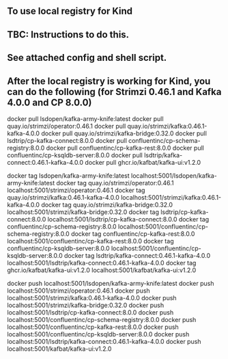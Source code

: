 ## To use local registry for Kind

## TBC: Instructions to do this.
## See attached config and shell script.

## After the local registry is working for Kind, you can do the following (for Strimzi 0.46.1 and Kafka 4.0.0 and CP 8.0.0)
docker pull lsdopen/kafka-army-knife:latest
docker pull quay.io/strimzi/operator:0.46.1
docker pull quay.io/strimzi/kafka:0.46.1-kafka-4.0.0
docker pull quay.io/strimzi/kafka-bridge:0.32.0
docker pull lsdtrip/cp-kafka-connect:8.0.0
docker pull confluentinc/cp-schema-registry:8.0.0
docker pull confluentinc/cp-kafka-rest:8.0.0
docker pull confluentinc/cp-ksqldb-server:8.0.0
docker pull lsdtrip/kafka-connect:0.46.1-kafka-4.0.0
docker pull ghcr.io/kafbat/kafka-ui:v1.2.0

docker tag lsdopen/kafka-army-knife:latest localhost:5001/lsdopen/kafka-army-knife:latest
docker tag quay.io/strimzi/operator:0.46.1 localhost:5001/strimzi/operator:0.46.1
docker tag quay.io/strimzi/kafka:0.46.1-kafka-4.0.0 localhost:5001/strimzi/kafka:0.46.1-kafka-4.0.0
docker tag quay.io/strimzi/kafka-bridge:0.32.0 localhost:5001/strimzi/kafka-bridge:0.32.0
docker tag lsdtrip/cp-kafka-connect:8.0.0 localhost:5001/lsdtrip/cp-kafka-connect:8.0.0
docker tag confluentinc/cp-schema-registry:8.0.0 localhost:5001/confluentinc/cp-schema-registry:8.0.0
docker tag confluentinc/cp-kafka-rest:8.0.0 localhost:5001/confluentinc/cp-kafka-rest:8.0.0
docker tag confluentinc/cp-ksqldb-server:8.0.0 localhost:5001/confluentinc/cp-ksqldb-server:8.0.0
docker tag lsdtrip/kafka-connect:0.46.1-kafka-4.0.0 localhost:5001/lsdtrip/kafka-connect:0.46.1-kafka-4.0.0
docker tag ghcr.io/kafbat/kafka-ui:v1.2.0 localhost:5001/kafbat/kafka-ui:v1.2.0

docker push localhost:5001/lsdopen/kafka-army-knife:latest
docker push localhost:5001/strimzi/operator:0.46.1
docker push localhost:5001/strimzi/kafka:0.46.1-kafka-4.0.0
docker push localhost:5001/strimzi/kafka-bridge:0.32.0
docker push localhost:5001/lsdtrip/cp-kafka-connect:8.0.0
docker push localhost:5001/confluentinc/cp-schema-registry:8.0.0
docker push localhost:5001/confluentinc/cp-kafka-rest:8.0.0
docker push localhost:5001/confluentinc/cp-ksqldb-server:8.0.0
docker push localhost:5001/lsdtrip/kafka-connect:0.46.1-kafka-4.0.0
docker push localhost:5001/kafbat/kafka-ui:v1.2.0
